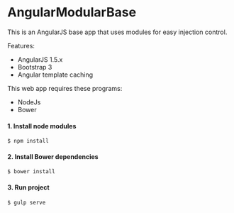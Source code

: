 # AngularModularBase
This is an AngularJS base app that uses modules for easy injection control.

Features:

- AngularJS 1.5.x
- Bootstrap 3
- Angular template caching

This web app requires these programs: 

- NodeJs
- Bower


#### 1. Install node modules

	$ npm install

#### 2. Install Bower dependencies

	$ bower install

#### 3. Run project
	$ gulp serve
